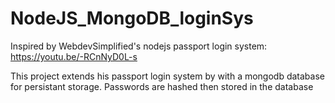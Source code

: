 # NodeJS_MongoDB_loginSys
Inspired by WebdevSimplified's nodejs passport login system: https://youtu.be/-RCnNyD0L-s

This project extends his passport login system by with a mongodb database for persistant storage.
Passwords are hashed then stored in the database
